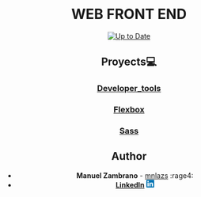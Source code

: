 <div align="center">
<br> <!-- Línea vacía --><br> <!-- Línea vacía --><br> <!-- Línea vacía --><br>

# WEB FRONT END
[![Up to Date](https://github.com/ikatyang/emoji-cheat-sheet/workflows/Up%20to%20Date/badge.svg)](https://github.com/ikatyang/emoji-cheat-sheet/actions?query=workflow%3A%22Up+to+Date%22)

## Proyects:computer:

  ### [Developer_tools](./developer_tools)
  ### [Flexbox](./flexbox)
  ### [Sass](./sass_scss)



## Author
- **Manuel Zambrano** - [mnlazs](https://github.com/mnlazs) :rage4:
- <b>[LinkedIn](https://www.linkedin.com/in/manuelalejandrozambrano/) <img src="images/640px-LinkedIn_logo_initials.png" alt="Texto alternativo" width="16" height="16"></b>



